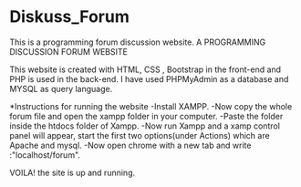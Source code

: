 # Diskuss_Forum
This is a programming forum discussion website.
A PROGRAMMING DISCUSSION FORUM WEBSITE

This website is created with HTML, CSS , Bootstrap in the front-end and PHP is used in the back-end. I have used PHPMyAdmin as a database and MYSQL as query language.

*Instructions for running the website
  -Install XAMPP.
  -Now copy the whole forum file and open the xampp folder in your computer.
  -Paste the folder inside the htdocs folder of Xampp.
  -Now run Xampp and a xamp control panel will appear, start the first two options(under Actions) which are Apache and mysql.
  -Now open chrome with a new tab and write :"localhost/forum".
  
VOILA! the site is up and running.  
